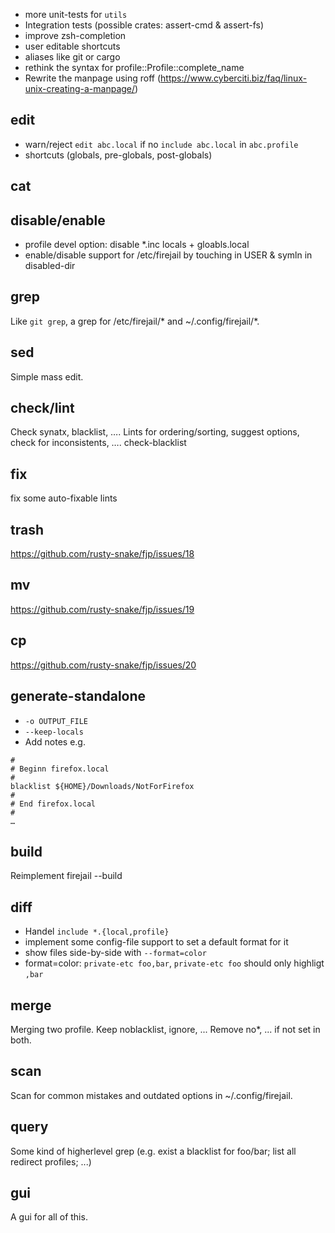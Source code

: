 
 + more unit-tests for `utils`
 + Integration tests (possible crates: assert-cmd & assert-fs)
 + improve zsh-completion
 + user editable shortcuts
 + aliases like git or cargo
 + rethink the syntax for profile::Profile::complete_name
 + Rewrite the manpage using roff (https://www.cyberciti.biz/faq/linux-unix-creating-a-manpage/)

edit
----

 - warn/reject `edit abc.local` if no `include abc.local` in `abc.profile`
 - shortcuts (globals, pre-globals, post-globals)

cat
---

disable/enable
--------------

 - profile devel option: disable *.inc locals + gloabls.local
 - enable/disable support for /etc/firejail by touching in USER & symln in disabled-dir

grep
----

Like `git grep`, a grep for /etc/firejail/* and ~/.config/firejail/*.


sed
---

Simple mass edit.

check/lint
----------

Check synatx, blacklist, ….
Lints for ordering/sorting, suggest options, check for inconsistents, ….
check-blacklist

fix
---

fix some auto-fixable lints

trash
-----

<https://github.com/rusty-snake/fjp/issues/18>

mv
--

<https://github.com/rusty-snake/fjp/issues/19>

cp
--

<https://github.com/rusty-snake/fjp/issues/20>

generate-standalone
-------------------

 - `-o OUTPUT_FILE`
 - `--keep-locals`
 - Add notes e.g.
```
#
# Beginn firefox.local
#
blacklist ${HOME}/Downloads/NotForFirefox
#
# End firefox.local
#
…
```

build
-----

Reimplement firejail --build

diff
----

 - Handel `include *.{local,profile}`
 - implement some config-file support to set a default format for it
 - show files side-by-side with `--format=color`
 - format=color: `private-etc foo,bar`, `private-etc foo` should only highligt `,bar`

merge
-----

Merging two profile.
 Keep noblacklist, ignore, ...
 Remove no*, ... if not set in both.

scan
----

Scan for common mistakes and outdated options in ~/.config/firejail.

query
-----

Some kind of higherlevel grep (e.g. exist a blacklist for foo/bar; list all redirect profiles; ...)

gui
---

A gui for all of this.
